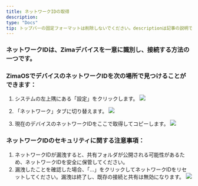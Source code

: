 ```yaml
---
title: ネットワークIDの取得
description: 
type: "Docs"
tip: トップバーの固定フォーマットは削除しないでください。descriptionは記事の説明であり、未記入の場合は内容の最初の段落が切り取られます。
---
```


### ネットワークIDは、Zimaデバイスを一意に識別し、接続する方法の一つです。
### ZimaOSでデバイスのネットワークIDを次の場所で見つけることができます：
1. システムの左上隅にある「設定」をクリックします。
![](https://manage.icewhale.io/api/static/docs/1728368788194_2.1.png)

2. 「ネットワーク」タブに切り替えます。
![](https://manage.icewhale.io/api/static/docs/1728368799399_2.2.png)

3. 現在のデバイスのネットワークIDをここで取得してコピーします。
![](https://manage.icewhale.io/api/static/docs/1728368807199_2.3.png)
### ネットワークIDのセキュリティに関する注意事項：
1. ネットワークIDが漏洩すると、共有フォルダが公開される可能性があるため、ネットワークIDを安全に保管してください。
2. 漏洩したことを確認した場合、「…」をクリックしてネットワークIDをリセットしてください。漏洩は終了し、既存の接続と共有は無効になります。
![](https://manage.icewhale.io/api/static/docs/1728368894984_2.4.png)